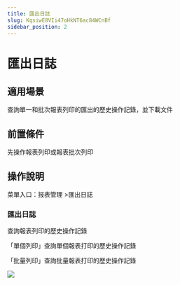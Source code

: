 ```yaml
---
title: 匯出日誌
slug: KqsiwE8VIi47oHkNT6ac84WCnBf
sidebar_position: 2
---
```



# 匯出日誌

## 適用場景

查詢單一和批次報表列印的匯出的歷史操作記錄，並下載文件

## 前置條件

先操作報表列印或報表批次列印

## 操作說明

菜單入口：报表管理 &gt;匯出日誌

### 匯出日誌

查詢報表列印的歷史操作記錄

「單個列印」查詢單個報表打印的歷史操作記錄

「批量列印」查詢批量報表打印的歷史操作記錄

<img src="/assets/VhcFb2QSFoGK53xjey5cohEgn6d.png" src-width="3346" src-height="1512" align="center"/>

